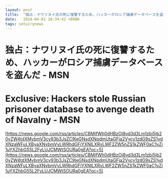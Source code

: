 ```yaml
---
layout: post
title:  "独占：ナワリヌイ氏の死に復讐するため、ハッカーがロシア捕虜データベースを盗んだ - MSN"
date:   2024-04-01 18:34:42 +0900
tags: setuirynews 
---
```


# 独占：ナワリヌイ氏の死に復讐するため、ハッカーがロシア捕虜データベースを盗んだ - MSN



# Exclusive: Hackers stole Russian prisoner database to avenge death of Navalny - MSN

[https://news.google.com/rss/articles/CBMifWh0dHBzOi8vd3d3Lm1zbi5jb20vZW4tdXMvbmV3cy93b3JsZC9leGNsdXNpdmUtaGFja2Vycy1zdG9sZS1ydXNzaWFuLXByaXNvbmVyLWRhdGFiYXNlLXRvLWF2ZW5nZS1kZWF0aC1vZi1uYXZhbG55L2FyLUJCMWtSOURa0gEA?oc=5](https://news.google.com/rss/articles/CBMifWh0dHBzOi8vd3d3Lm1zbi5jb20vZW4tdXMvbmV3cy93b3JsZC9leGNsdXNpdmUtaGFja2Vycy1zdG9sZS1ydXNzaWFuLXByaXNvbmVyLWRhdGFiYXNlLXRvLWF2ZW5nZS1kZWF0aC1vZi1uYXZhbG55L2FyLUJCMWtSOURa0gEA?oc=5)

